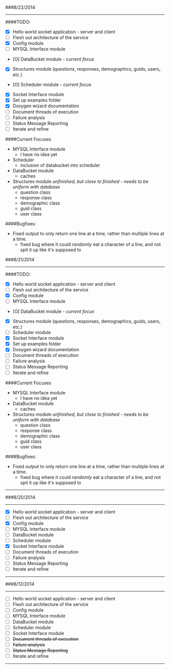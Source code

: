 ###8/22/2014

---
####TODO:

- [X] Hello world socket application - server and client
- [ ] Flesh out architecture of the service
- [X] Config module
- [ ] MYSQL Interface module
- [O] DataBucket module - *current focus*
- [X] Structures module (questions, responses, demographics, guids, users, etc.)
- [O] Scheduler module - *current focus*
- [X] Socket Interface module
- [X] Set up examples folder
- [X] Doxygen wizard documentation
- [ ] Document threads of execution
- [ ] Failure analysis
- [ ] Status Message Reporting
- [ ] Iterate and refine

####Current Focuses

- MYSQL Interface module
  - I have no idea yet
- Scheduler
  - inclusion of databucket into scheduler
- DataBucket module
  - caches
- Structures module *unfinished, but close to finished - needs to be uniform with database*
  - question class
  - response class
  - demographic class
  - guid class
  - user class


####Bugfixes:

- Fixed output to only return one line at a time, rather than multiple lines at a time.
  - fixed bug where it could *randomly* eat a character of a line, and not spit it up like it's supposed to

###8/21/2014

---
####TODO:

- [X] Hello world socket application - server and client
- [ ] Flesh out architecture of the service
- [X] Config module
- [ ] MYSQL Interface module
- [O] DataBucket module - *current focus*
- [X] Structures module (questions, responses, demographics, guids, users, etc.)
- [ ] Scheduler module
- [X] Socket Interface module
- [X] Set up examples folder
- [X] Doxygen wizard documentation
- [ ] Document threads of execution
- [ ] Failure analysis
- [ ] Status Message Reporting
- [ ] Iterate and refine

####Current Focuses

- MYSQL Interface module
  - I have no idea yet
- DataBucket module
  - caches
- Structures module *unfinished, but close to finished - needs to be uniform with database*
  - question class
  - response class
  - demographic class
  - guid class
  - user class


####Bugfixes:

- Fixed output to only return one line at a time, rather than multiple lines at a time.
  - fixed bug where it could *randomly* eat a character of a line, and not spit it up like it's supposed to


---

###8/20/2014

---

- [X] Hello world socket application - server and client
- [ ] Flesh out architecture of the service
- [X] Config module
- [ ] MYSQL Interface module
- [ ] DataBucket module
- [ ] Scheduler module
- [X] Socket Interface module
- [ ] Document threads of execution
- [ ] Failure analysis
- [ ] Status Message Reporting
- [ ] Iterate and refine

---

###8/12/2014

---

- [ ] Hello world socket application - server and client
- [ ] Flesh out architecture of the service
- [ ] Config module
- [ ] MYSQL Interface module
- [ ] DataBucket module
- [ ] Scheduler module
- [ ] Socket Interface module
- [ ] ~~Document threads of execution~~
- [ ] ~~Failure analysis~~
- [ ] ~~Status Message Reporting~~
- [ ] Iterate and refine

---

